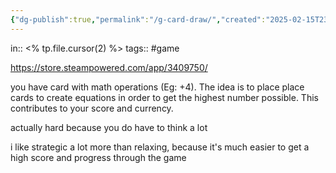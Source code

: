 ```yaml
---
{"dg-publish":true,"permalink":"/g-card-draw/","created":"2025-02-15T23:20:32.077-06:00","updated":"2025-02-15T23:25:14.971-06:00"}
---
```


in:: <% tp.file.cursor(2) %>
tags:: #game

https://store.steampowered.com/app/3409750/

you have card with math operations (Eg: +4). The idea is to place place cards to create equations in order to get the highest number possible. This contributes to your score and currency.

actually hard because you do have to think a lot

i like strategic a lot more than relaxing, because it's much easier to get a high score and progress through the game

